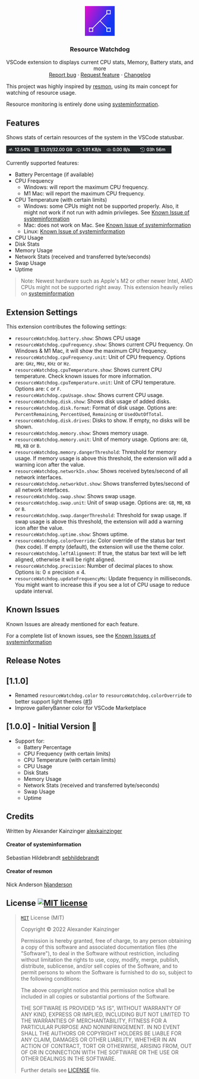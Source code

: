 <div align="center">
  <a href="https://github.com/alexkainzinger/resource-watchdog">
    <img src="images/logo.png" alt="Logo" width="80" height="80">
  </a>

  <h3 align="center">Resource Watchdog</h3>

  <p align="center">
  VSCode extension to displays current CPU stats, Memory, Battery stats, and more
  <br>
  <a href="https://github.com/alexkainzinger/resource-watchdog/issues/new">Report bug</a>
  ·
  <a href="https://github.com/alexkainzinger/resource-watchdog/issues/new">Request feature</a>
  ·
  <a href="https://github.com/alexkainzinger/resource-watchdog/blob/main/CHANGELOG.md">Changelog</a>
</p>
</div>

This project was highly inspired by [resmon](https://github.com/Njanderson/resmon), using its main concept for watching of resource usage.

Resource monitoring is entirely done using [systeminformation](https://github.com/sebhildebrandt/systeminformation).

## Features

Shows stats of certain resources of the system in the VSCode statusbar.

![Example](images/example.png)

Currently supported features:
- Battery Percentage (if available)
- CPU Frequency
  - Windows: will report the maximum CPU frequency.
  - M1 Mac: will report the maximum CPU frequency.
- CPU Temperature (with certain limits)
  - Windows: some CPUs might not be supported properly. Also, it might not work if not run with admin privileges. See [Known Issue of systeminformation](https://github.com/sebhildebrandt/systeminformation#windows-temperature-battery-)
  - Mac: does not work on Mac. See [Known Issue of systeminformation](https://github.com/sebhildebrandt/systeminformation#macos---temperature-sensor)
  - Linux: [Known Issue of systeminformation](https://github.com/sebhildebrandt/systeminformation#linux-temperature)
- CPU Usage
- Disk Stats
- Memory Usage
- Network Stats (received and transferred byte/seconds)
- Swap Usage
- Uptime


> Note: Newest hardware such as Apple's M2 or other newer Intel, AMD CPUs might not be supported right away. This extension heavily relies on [systeminformation](https://github.com/sebhildebrandt/systeminformation)

## Extension Settings

This extension contributes the following settings:

* `resourceWatchdog.battery.show`: Shows CPU usage
* `resourceWatchdog.cpuFrequency.show`: Shows current CPU frequency. On Windows & M1 Mac, it will show the maximum CPU frequency.
* `resourceWatchdog.cpuFrequency.unit`: Unit of CPU frequency. Options are: `GHz`, `MHz`, `KHz` or `Hz`.
* `resourceWatchdog.cpuTemperature.show`: Shows current CPU temperature. Check known issues for more information.
* `resourceWatchdog.cpuTemperature.unit`: Unit of CPU temperature. Options are: `C` or `F`.
* `resourceWatchdog.cpuUsage.show`: Shows current CPU usage.
* `resourceWatchdog.disk.show`: Shows disk usage of added disks.
* `resourceWatchdog.disk.format`: Format of disk usage. Options are: `PercentRemaining`, `PercentUsed`, `Remaining` or `UsedOutOfTotal`.
* `resourceWatchdog.disk.drives`: Disks to show. If empty, no disks will be shown.
* `resourceWatchdog.memory.show`: Shows memory usage.
* `resourceWatchdog.memory.unit`: Unit of memory usage. Options are: `GB`, `MB`, `KB` or `B`.
* `resourceWatchdog.memory.dangerThreshold`: Threshold for memory usage. If memory usage is above this threshold, the extension will add a warning icon after the value.
* `resourceWatchdog.networkIn.show`: Shows received bytes/second of all network interfaces.
* `resourceWatchdog.networkOut.show`: Shows transferred bytes/second of all network interfaces.
* `resourceWatchdog.swap.show`: Shows swap usage.
* `resourceWatchdog.swap.unit`: Unit of swap usage. Options are: `GB`, `MB`, `KB` or `B`.
* `resourceWatchdog.swap.dangerThreshold`: Threshold for swap usage. If swap usage is above this threshold, the extension will add a warning icon after the value.
* `resourceWatchdog.uptime.show`: Shows uptime.
* `resourceWatchdog.colorOverride`: Color override of the status bar text (hex code). If empty (default), the extension will use the theme color.
* `resourceWatchdog.leftAlignment`: If true, the status bar text will be left aligned, otherwise it will be right aligned.
* `resourceWatchdog.precision`: Number of decimal places to show. Options is: 0 ≤ precision ≤ 4.
* `resourceWatchdog.updateFrequencyMs`: Update frequency in milliseconds. You might want to increase this if you see a lot of CPU usage to reduce update interval.

## Known Issues

Known Issues are already mentioned for each feature. 

For a complete list of known issues, see the [Known Issues of systeminformation](https://github.com/sebhildebrandt/systeminformation#known-issues)


## Release Notes

## [1.1.0]
- Renamed `resourceWatchdog.color` to `resourceWatchdog.colorOverride` to better support light themes ([#1](https://github.com/alexkainzinger/resource-watchdog/issues/1))
- Improve galleryBanner color for VSCode Marketplace

## [1.0.0] - Initial Version 🎉

- Support for:
  - Battery Percentage
  - CPU Frequency (with certain limits)
  - CPU Temperature (with certain limits)
  - CPU Usage
  - Disk Stats
  - Memory Usage
  - Network Stats (received and transferred byte/seconds)
  - Swap Usage
  - Uptime

## Credits

Written by Alexander Kainzinger [alexkainzinger](https://github.com/alexkainzinger)

#### Creator of systeminformation

Sebastian Hildebrandt [sebhildebrandt](https://github.com/sebhildebrandt)

#### Creator of resmon

Nick Anderson [Njanderson](https://github.com/Njanderson)


## License [![MIT license][license-img]][license-url]

>[`MIT`][license-url] License (MIT)
>
>Copyright &copy; 2022 Alexander Kainzinger
>
>Permission is hereby granted, free of charge, to any person obtaining a copy
>of this software and associated documentation files (the "Software"), to deal
>in the Software without restriction, including without limitation the rights
>to use, copy, modify, merge, publish, distribute, sublicense, and/or sell
>copies of the Software, and to permit persons to whom the Software is
>furnished to do so, subject to the following conditions:
>
>The above copyright notice and this permission notice shall be included in
>all copies or substantial portions of the Software.
>
>THE SOFTWARE IS PROVIDED "AS IS", WITHOUT WARRANTY OF ANY KIND, EXPRESS OR
>IMPLIED, INCLUDING BUT NOT LIMITED TO THE WARRANTIES OF MERCHANTABILITY,
>FITNESS FOR A PARTICULAR PURPOSE AND NONINFRINGEMENT. IN NO EVENT SHALL THE
>AUTHORS OR COPYRIGHT HOLDERS BE LIABLE FOR ANY CLAIM, DAMAGES OR OTHER
>LIABILITY, WHETHER IN AN ACTION OF CONTRACT, TORT OR OTHERWISE, ARISING FROM,
>OUT OF OR IN CONNECTION WITH THE SOFTWARE OR THE USE OR OTHER DEALINGS IN
>THE SOFTWARE.
>
>Further details see [LICENSE](LICENSE) file.

[license-url]: https://github.com/alexkainzinger/resource-watchdog/blob/main/LICENSE
[license-img]: https://img.shields.io/badge/license-MIT-blue.svg?style=flat-square